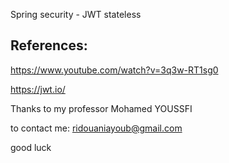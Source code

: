Spring security - JWT stateless

## References:
https://www.youtube.com/watch?v=3q3w-RT1sg0

https://jwt.io/

Thanks to my professor Mohamed YOUSSFI


to contact me: ridouaniayoub@gmail.com

good luck